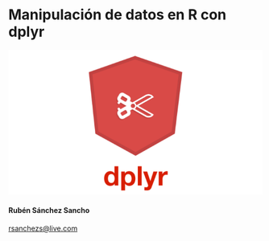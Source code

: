 # Manipulación de datos en R con dplyr



![](dplyr.png)







#### Rubén Sánchez Sancho
[rsanchezs@live.com](mailto:rsanchezs@live.com)

